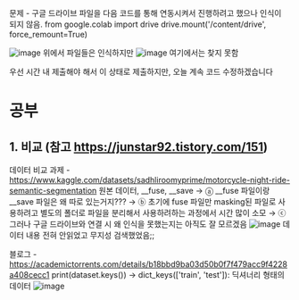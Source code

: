 문제 - 구글 드라이브 파일을 다음 코드를 통해 연동시켜서 진행하려고 했으나 인식이 되지 않음.
from google.colab import drive
drive.mount('/content/drive', force_remount=True) 

![image](https://github.com/Garlic-Ryu/Main_RS/assets/112372749/7be165d6-e790-467a-b3ab-23ea49bd5f8a)
위에서 파일들은 인식하지만
![image](https://github.com/Garlic-Ryu/Main_RS/assets/112372749/c6979407-2f6b-4da6-95a6-2cae87c440db)
여기에서는 찾지 못함

우선 시간 내 제출해야 해서 이 상태로 제출하지만, 오늘 계속 코드 수정하겠습니다

# 공부
## 1. 비교 (참고 https://junstar92.tistory.com/151)

데이터 비교 
과제 - https://www.kaggle.com/datasets/sadhliroomyprime/motorcycle-night-ride-semantic-segmentation
원본 데이터, __fuse, __save 
→ ⓐ __fuse 파일이랑 __save 파일은 왜 따로 있는거지???
→ ⓑ 초기에 fuse 파일만 masking된 파일로 사용하려고 별도의 폴더로 파일을 분리해서 사용하려하는 과정에서 시간 많이 소모
→ ⓒ 그러나 구글 드라이브와 연결 시 왜 인식을 못했는지는 아직도 잘 모르겠음
![image](https://github.com/Garlic-Ryu/Main_RS/assets/112372749/8253c10e-15a8-4ff8-ae60-6a3483f4057b)
데이터 내용 전혀 안읽었고 무지성 검색했었음;;


블로그 - https://academictorrents.com/details/b18bbd9ba03d50b0f7f479acc9f4228a408cecc1
print(dataset.keys())
-> dict_keys(['train', 'test']): 딕셔너리 형태의 데이터
![image](https://github.com/Garlic-Ryu/Main_RS/assets/112372749/049211d5-539d-4253-b959-a620ddf20751)



